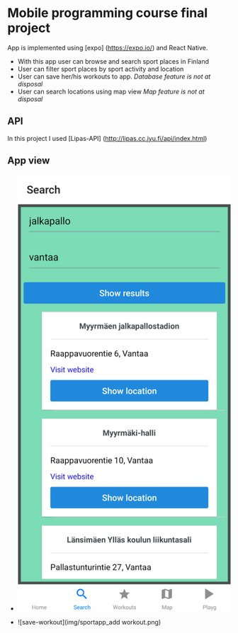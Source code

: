 # Mobile programming course final project 

App is implemented using [expo] (https://expo.io/) and React Native.

- With this app user can browse and search sport places in Finland
- User can filter sport places by sport activity and location
- User can save her/his workouts to app. *Database feature is not at disposal*
- User can search locations using map view *Map feature is not at disposal*

## API
In this project I used [Lipas-API] (http://lipas.cc.jyu.fi/api/index.html)

## App view

* ![search-view](img/sportapp_search.png)

* ![save-workout](img/sportapp_add workout.png)
